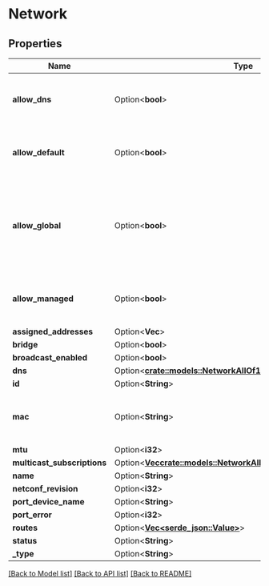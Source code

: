 # Network

## Properties

Name | Type | Description | Notes
------------ | ------------- | ------------- | -------------
**allow_dns** | Option<**bool**> | Let ZeroTier modify the system's DNS settings. | [optional]
**allow_default** | Option<**bool**> | Let ZeroTier modify the system's default route. | [optional]
**allow_global** | Option<**bool**> | Let ZeroTier manage IP addresses and Route assignments that aren't in private ranges (rfc1918). | [optional]
**allow_managed** | Option<**bool**> | Let ZeroTier to manage IP addresses and Route assignments. | [optional]
**assigned_addresses** | Option<**Vec<String>**> |  | [optional]
**bridge** | Option<**bool**> |  | [optional]
**broadcast_enabled** | Option<**bool**> |  | [optional]
**dns** | Option<[**crate::models::NetworkAllOf1Dns**](Network_allOf_1_dns.md)> |  | [optional]
**id** | Option<**String**> |  | [optional]
**mac** | Option<**String**> | MAC address for this network's interface. | [optional]
**mtu** | Option<**i32**> |  | [optional]
**multicast_subscriptions** | Option<[**Vec<crate::models::NetworkAllOf1MulticastSubscriptions>**](Network_allOf_1_multicastSubscriptions.md)> |  | [optional]
**name** | Option<**String**> |  | [optional]
**netconf_revision** | Option<**i32**> |  | [optional]
**port_device_name** | Option<**String**> |  | [optional]
**port_error** | Option<**i32**> |  | [optional]
**routes** | Option<[**Vec<serde_json::Value>**](serde_json::Value.md)> |  | [optional]
**status** | Option<**String**> |  | [optional]
**_type** | Option<**String**> |  | [optional]

[[Back to Model list]](../README.md#documentation-for-models) [[Back to API list]](../README.md#documentation-for-api-endpoints) [[Back to README]](../README.md)


